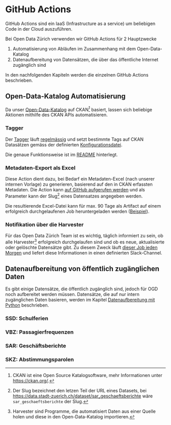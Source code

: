 GitHub Actions
==============

GitHub Actions sind ein IaaS (Infrastructure as a service) um beliebigen Code in der Cloud auszuführen.

Bei Open Data Zürich verwenden wir GitHub Actions für 2 Hauptzwecke

1. Automatisierung von Abläufen im Zusammenhang mit dem Open-Data-Katalog
2. Datenaufbereitung von Datensätzen, die über das öffentliche Internet zugänglich sind

In den nachfolgenden Kapiteln werden die einzelnen GitHub Actions beschrieben.

## Open-Data-Katalog Automatisierung

Da unser [Open-Data-Katalog](https://data.stadt-zuerich.ch/) auf CKAN[^ckan] basiert, lassen sich beliebige Aktionen mithilfe des CKAN APIs automatisieren.

### Tagger

Der [Tagger](https://github.com/opendatazurich/opendatazurich.github.io/tree/master/automation/tagger) läuft [regelmässig](https://github.com/opendatazurich/opendatazurich.github.io/actions/workflows/tagger.yml) und setzt bestimmte Tags auf CKAN Datasätzen gemäss der definierten [Konfigurationsdatei](https://github.com/opendatazurich/opendatazurich.github.io/blob/master/automation/tagger/config.yml).

Die genaue Funktionsweise ist im [README](https://github.com/opendatazurich/opendatazurich.github.io/blob/master/automation/tagger/README.md) hinterlegt.

### Metadaten-Export als Excel

Diese Action dient dazu, bei Bedarf ein Metadaten-Excel (nach unserer internen Vorlage) zu generieren, basierend auf den in CKAN erfassten Metadaten.
Die Action kann [auf GitHub aufgerufen werden](https://github.com/opendatazurich/opendatazurich.github.io/actions/workflows/export.yml) und als Parameter kann der Slug[^slug] eines Datensatzes angegeben werden.

Die resultierende Excel-Datei kann für max. 90 Tage als Artifact auf einem erfolgreich durchgelaufenen Job heruntergeladen werden ([Beispiel](https://github.com/opendatazurich/opendatazurich.github.io/actions/runs/748390438)).

### Notifikation über die Harvester

Für das Open Data Zürich Team ist es wichtig, täglich informiert zu sein, ob alle Harvester[^harvester] erfolgreich durchgelaufen sind und ob es neue, aktualisierte oder gelöschte Datensätze gibt.
Zu diesem Zweck läuft [dieser Job jeden Morgen](https://github.com/opendatazurich/opendatazurich.github.io/actions/workflows/notify_datasets.yml) und liefert diese Informationen in einen definierten Slack-Channel.

## Datenaufbereitung von öffentlich zugänglichen Daten

Es gibt einige Datensätze, die öffentlich zugänglich sind, jedoch für OGD noch aufbereitet werden müssen.
Datensätze, die auf nur intern zugänglichen Daten basieren, werden im Kapitel [Datenaufbereitung mit Python](/docs/ogd_processing.md) beschrieben.

### SSD: Schulferien

### VBZ: Passagierfrequenzen

### SAR: Geschäftsberichte

### SKZ: Abstimmungsparolen

[^ckan]: CKAN ist eine Open Source Katalogsoftware, mehr Informationen unter https://ckan.org/.
[^slug]: Der Slug bezeichnet den letzen Teil der URL eines Datasets, bei https://data.stadt-zuerich.ch/dataset/sar_geschaeftsberichte wäre `sar_geschaeftsberichte` der Slug.
[^harvester]: Harvester sind Programme, die automatisiert Daten aus einer Quelle holen und diese in den Open-Data-Katalog importieren.
